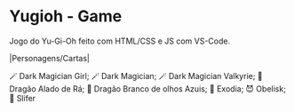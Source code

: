 # Yugioh - Game

Jogo do Yu-Gi-Oh feito com HTML/CSS e JS com VS-Code.

|Personagens/Cartas|

🪄 Dark Magician Girl;
🪄 Dark Magician;
🪄 Dark Magician Valkyrie;
🐉 Dragão Alado de Rá;
🐉 Dragão Branco de olhos Azuis;
💪 Exodia;
😈 Obelisk;
🐉 Slifer

